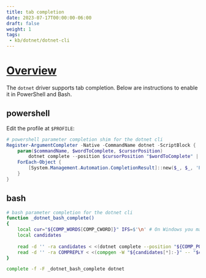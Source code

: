 ```yaml
---
title: tab completion
date: 2023-07-17T00:00:00-06:00
draft: false
weight: 1
tags:
 - kb/dotnet/dotnet-cli
---
```


# [Overview](https://learn.microsoft.com/en-us/dotnet/core/tools/enable-tab-autocomplete)
The `dotnet` driver supports tab completion. Below are instructions to enable it in PowerShell and Bash.

## powershell
Edit the profile at `$PROFILE`:
```powershell
# powershell parameter completion shim for the dotnet cli
Register-ArgumentCompleter -Native -CommandName dotnet -ScriptBlock {
    param($commandName, $wordToComplete, $cursorPosition)
        dotnet complete --position $cursorPosition "$wordToComplete" | 
    ForEach-Object {
        [System.Management.Automation.CompletionResult]::new($_, $_, 'ParameterValue', $_)
    }
}
```

## bash
```bash
# bash parameter completion for the dotnet cli
function _dotnet_bash_complete()
{
    local cur="${COMP_WORDS[COMP_CWORD]}" IFS=$'\n' # On Windows you may need to use use IFS=$'\r\n'
    local candidates
    
    read -d '' -ra candidates < <(dotnet complete --position "${COMP_POINT}" "${COMP_LINE}" 2>/dev/null)
    read -d '' -ra COMPREPLY < <(compgen -W "${candidates[*]:-}" -- "$cur")
}

complete -f -F _dotnet_bash_complete dotnet
```
